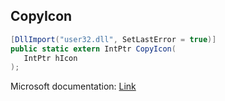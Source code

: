 ## CopyIcon

```csharp
[DllImport("user32.dll", SetLastError = true)]
public static extern IntPtr CopyIcon(
   IntPtr hIcon
);
```

Microsoft documentation: [Link](https://docs.microsoft.com/en-us/windows/win32/api/winuser/nf-winuser-copyicon)
